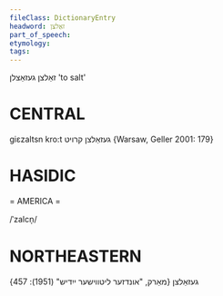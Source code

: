 ```yaml
---
fileClass: DictionaryEntry
headword: זאַלצן
part_of_speech: 
etymology: 
tags: 
---
```

זאַלצן
געזאַצלן
'to salt'

CENTRAL
========

giɛzaltsn kro:t געזאַלצן קרויט {Warsaw, Geller 2001: 179}

HASIDIC
=======
= AMERICA = 

/ˈzalcn̩/

NORTHEASTERN
==============

געזאַלצן
{מאַרק, "אונדזער ליטווישער ייִדיש" (1951): 457}
